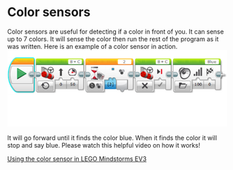 # Color sensors

Color sensors are useful for detecting if a color in front of you. It can sense up to 7 colors. It will sense the color then run the rest of the program as it was written.
Here is an example of a color sensor in action.
![Color-challenge-code](Color-challenge-code.png)

It will go forward until it finds the color blue. When it finds the color it will stop and say blue. 
Please watch this helpful video on how it works!
	
  [Using the color sensor in LEGO Mindstorms EV3](https://www.youtube.com/watch?v=QEC2g3PRoY0.com)
